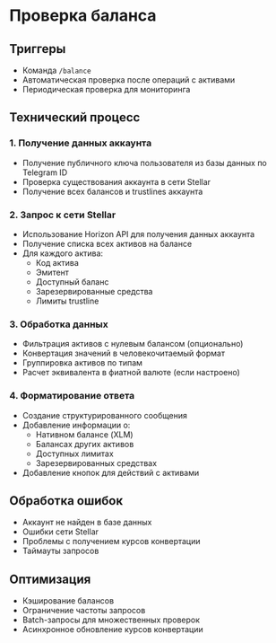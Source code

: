 # Проверка баланса

## Триггеры
- Команда `/balance`
- Автоматическая проверка после операций с активами
- Периодическая проверка для мониторинга

## Технический процесс

### 1. Получение данных аккаунта
- Получение публичного ключа пользователя из базы данных по Telegram ID
- Проверка существования аккаунта в сети Stellar
- Получение всех балансов и trustlines аккаунта

### 2. Запрос к сети Stellar
- Использование Horizon API для получения данных аккаунта
- Получение списка всех активов на балансе
- Для каждого актива:
  - Код актива
  - Эмитент
  - Доступный баланс
  - Зарезервированные средства
  - Лимиты trustline

### 3. Обработка данных
- Фильтрация активов с нулевым балансом (опционально)
- Конвертация значений в человекочитаемый формат
- Группировка активов по типам
- Расчет эквивалента в фиатной валюте (если настроено)

### 4. Форматирование ответа
- Создание структурированного сообщения
- Добавление информации о:
  - Нативном балансе (XLM)
  - Балансах других активов
  - Доступных лимитах
  - Зарезервированных средствах
- Добавление кнопок для действий с активами

## Обработка ошибок
- Аккаунт не найден в базе данных
- Ошибки сети Stellar
- Проблемы с получением курсов конвертации
- Таймауты запросов

## Оптимизация
- Кэширование балансов
- Ограничение частоты запросов
- Batch-запросы для множественных проверок
- Асинхронное обновление курсов конвертации 